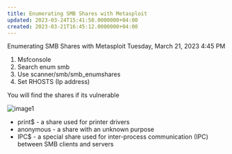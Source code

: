```yaml
---
title: Enumerating SMB Shares with Metasploit
updated: 2023-03-24T15:41:58.0000000+04:00
created: 2023-03-21T16:45:12.0000000+04:00
---
```


Enumerating SMB Shares with Metasploit
Tuesday, March 21, 2023
4:45 PM
1.  Msfconsole
2.  Search enum smb
3.  Use scanner/smb/smb_enumshares
4.  Set RHOSTS (Ip address)

You will find the shares if its vulnerable

![image1](image1-28.png)

- print\$ - a share used for printer drivers
- anonymous - a share with an unknown purpose
- IPC\$ - a special share used for inter-process communication (IPC) between SMB clients and servers

